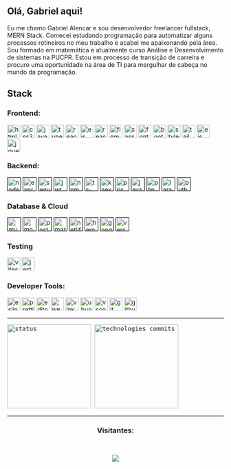 ## Olá, Gabriel aqui!

<p>
  Eu me chamo Gabriel Alencar e sou desenvolvedor freelancer fullstack, MERN Stack. Comecei estudando programação para automatizar alguns processos rotineiros no meu trabalho e acabei me apaixonando pela área. Sou formado em matemática e atualmente curso Análise e Desenvolvimento de sistemas na PUCPR. Estou em processo de transição de carreira e procuro uma oportunidade na área de TI para mergulhar de cabeça no mundo da programação.
</p>

## Stack

### Frontend:
<div>
    <img alt="html5" src="https://img.shields.io/badge/HTML5-F06529?style=for-the-badge&logo=html5&logoColor=white"  height="30">
    <img alt="css3" src="https://img.shields.io/badge/CSS-2965f1?&style=for-the-badge&logo=css3&logoColor=white" height="30">
    <img alt="javascript" src="https://img.shields.io/badge/JavaScript-F7DF1E?style=for-the-badge&logo=javascript&logoColor=white" height="30">
    <img alt="typescript" src="https://img.shields.io/badge/TypeScript-007ACC?style=for-the-badge&logo=typescript&logoColor=white" height="30">
    <img alt="reactTSX" src="https://img.shields.io/badge/React-20232A?style=for-the-badge&logo=react&logoColor=61DAFB" height="30">
    <img alt="ejs" src="https://img.shields.io/badge/NextJs-000000?style=for-the-badge&logoColor=white" height="30">
    <img alt="react-router" src="https://img.shields.io/badge/React_Router-CA4245?style=for-the-badge&logo=react-router&logoColor=white" height="30">
    <img alt="figma" src="https://img.shields.io/badge/Figma-F24E1E?style=for-the-badge&logo=figma&logoColor=white" height="30">
    <img alt="sass" src="https://img.shields.io/badge/Sass-CC6699?style=for-the-badge&logo=sass&logoColor=white" height="30">
    <img alt="fontawesome" src="https://img.shields.io/badge/Fontawesome-183153?style=for-the-badge&logoColor=white" height="30">
    <img alt="bootstrap" src="https://img.shields.io/badge/Bootstrap-563D7C?style=for-the-badge&logo=bootstrap&logoColor=white" height="30">
    <img alt="styled-component" src="https://img.shields.io/badge/styled--components-DB7093?style=for-the-badge&logo=styled-components&logoColor=white" height="30">
    <img alt="tailwind" src="https://img.shields.io/badge/Tailwind_CSS-38B2AC?style=for-the-badge&logo=tailwind&logoColor=white" height="30">
    <img alt="ejs" src="https://img.shields.io/badge/EJS-00000F?style=for-the-badge&logoColor=white" height="30">
    <img alt="jquery" src="https://img.shields.io/badge/jQuery-0769AD?style=for-the-badge&logo=jquery&logoColor=white" height="30">
  
</div>

### Backend:
  <div>
      <img border="1" alt="nodejs" src="https://img.shields.io/badge/Node.js-43853D?style=for-the-badge&logo=node.js&logoColor=white)" height="30">
      <img border="1" alt="express" src="https://img.shields.io/badge/Express.js-404D59?style=for-the-badge" height="30">
      <img border="1" alt="sequelize" src="https://img.shields.io/badge/sequelize-323330?style=for-the-badge&logo=sequelize&logoColor=blue" height="30">
      <img border="1" alt="jwt" src="https://img.shields.io/badge/json%20web%20tokens-323330?style=for-the-badge&logo=json-web-tokens&logoColor=pink" height="30">
      <img border="1" alt="npm" src="https://img.shields.io/badge/npm-CB3837?style=for-the-badge&logo=npm&logoColor=white" height="30">
      <img border="1" alt="ts-node" src="https://img.shields.io/badge/ts--node-3178C6?style=for-the-badge&logo=ts-node&logoColor=white" height="30">
      <img border="1" alt="knex" src="https://img.shields.io/badge/Knex.js-018bff?style=for-the-badge&logoColor=white" height="30">
      <img border="1" alt="prisma" src="https://img.shields.io/badge/Prisma-3982CE?style=for-the-badge&logo=Prisma&logoColor=white" height="30">
      <img border="1" alt="java" src="https://img.shields.io/badge/Java-ED8B00?style=for-the-badge&logo=openjdk&logoColor=white" height="30">
      <img border="1" alt="php" src="https://img.shields.io/badge/PHP-777BB4?style=for-the-badge&logo=php&logoColor=white" height="30">
      <img border="1" alt="laravel" src="https://img.shields.io/badge/Laravel-FF2D20?style=for-the-badge&logo=laravel&logoColor=white" height="30">
      <img border="1" alt="python" src="https://img.shields.io/badge/Python-3776AB?style=for-the-badge&logo=python&logoColor=white" height="30">
     
    
  </div>

### Database & Cloud
  <div>
    <img border="1" alt="mysql" src="https://img.shields.io/badge/MySQL-005C84?style=for-the-badge&logo=mysql&logoColor=white" height="30">
    <img border="1" alt="mongodb" src="https://img.shields.io/badge/MongoDB-4EA94B?style=for-the-badge&logo=mongodb&logoColor=white" height="30">
    <img border="1" alt="postgreSQL" src="https://img.shields.io/badge/PostgreSQL-316192?style=for-the-badge&logo=postgresql&logoColor=white" height="30">
    <img border="1" alt="mariadb" src="https://img.shields.io/badge/MariaDB-003545?style=for-the-badge&logo=mariadb&logoColor=white" height="30">
    <img border="1" alt="netlify" src="https://img.shields.io/badge/Netlify-00C7B7?style=for-the-badge&logo=netlify&logoColor=white" height="30">
    <img border="1" alt="heroku" src="https://img.shields.io/badge/Heroku-430098?style=for-the-badge&logo=heroku&logoColor=white" height="30">
    <img border="1" alt="google-cloud" src="https://img.shields.io/badge/Google_Cloud-4285F4?style=for-the-badge&logo=google-cloud&logoColor=white" height="30">
    <img border="1" alt="vercel" src="https://img.shields.io/badge/Vercel-000000?style=for-the-badge&logo=vercel&logoColor=white" height="30">
  </div>

### Testing
  <div>
      <img alt="vitest" src="https://img.shields.io/badge/Vitest-729b1b?style=for-the-badge&logoColor=000" height="30">
      <img alt="jest" src="https://img.shields.io/badge/Jest-323330?style=for-the-badge&logo=Jest&logoColor=white" height="30">
  </div>
  
### Developer Tools:
  <div>
      <img alt="eslint" src="https://img.shields.io/badge/eslint-3A33D1?style=for-the-badge&logo=eslint&logoColor=white" height="30">
      <img alt="prettier" src="https://img.shields.io/badge/prettier-1A2C34?style=for-the-badge&logo=prettier&logoColor=F7BA3E" height="30">
      <img alt="editorconfig" src="https://img.shields.io/badge/Editor%20Config-E0EFEF?style=for-the-badge&logo=editorconfig&logoColor=000" height="30">
      <img alt="webpack" src="https://img.shields.io/badge/Webpack-204ECF?style=for-the-badge&logoColor=white" height="30">
      <img alt="vitejs" src="https://img.shields.io/badge/ViteJS-ffcd25?style=for-the-badge&logoColor=000" height="30">
      <img alt="ubuntu" src="https://img.shields.io/badge/Ubuntu-E95420?style=for-the-badge&logo=ubuntu&logoColor=white" height="30">
      <img alt="vscode" src="https://img.shields.io/badge/Visual_Studio_Code-0078D4?style=for-the-badge&logo=visual%20studio%20code&logoColor=white" height="30">
      <img alt="git" src="https://img.shields.io/badge/GIT-E44C30?style=for-the-badge&logo=git&logoColor=white" height="30">
      <img alt="github" src="https://img.shields.io/badge/GitHub-100000?style=for-the-badge&logo=github&logoColor=white" height="30">
   
  </div>
    
<hr>

<kbd>
  <img height="195px" alt="status" src="https://github-readme-stats.vercel.app/api?username=gabrielalencardearaujo&show_icons=true&theme=dracula">
  <img height="195px" alt="technologies commits" src="https://github-readme-stats.vercel.app/api/top-langs/?username=gabrielalencardearaujo&langs_count=8&layout=compact">
</kbd>

<hr>

<div>
  <h3 align="center">Visitantes:</h3><br>
  <p align="center">
    <img src="https://profile-counter.glitch.me/gabrielalencardearaujo/count.svg">
  </p>  
</div>
